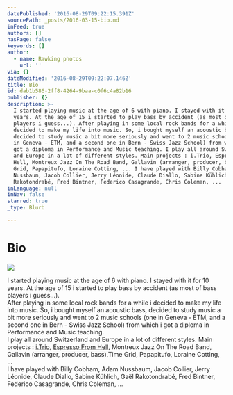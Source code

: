 ```yaml
---
datePublished: '2016-08-29T09:22:15.391Z'
sourcePath: _posts/2016-03-15-bio.md
inFeed: true
authors: []
hasPage: false
keywords: []
author:
  - name: Rawking photos
    url: ''
via: {}
dateModified: '2016-08-29T09:22:07.146Z'
title: Bio
id: dab1b586-2ff8-4264-9baa-c0f6c4a82b16
publisher: {}
description: >-
  I started playing music at the age of 6 with piano. I stayed with it for 10
  years. At the age of 15 i started to play bass by accident (as most of bass
  players i guess...). After playing in some local rock bands for a while i
  decided to make my life into music. So, i bought myself an acoustic bass,
  decided to study music a bit more seriously and went to 2 music schools (one
  in Geneva - ETM, and a second one in Bern - Swiss Jazz School) from which i
  got a diploma in Performance and Music teaching. I play all around Switzerland
  and Europe in a lot of different styles. Main projects : i.Trio, Espresso From
  Hell, Montreux Jazz On The Road Band, Gallavin (arranger, producer, bass),Time
  Grid, Papapitufo, Loraine Cotting, ... I have played with Billy Cobham, Adam
  Nussbaum, Jacob Collier, Jerry Léonide, Claude Diallo, Sabine Kühlich, Gaël
  Rakotondrabé, Fred Bintner, Federico Casagrande, Chris Coleman, ...
inLanguage: null
inNav: false
starred: true
_type: Blurb

---
```

# Bio
![](https://the-grid-user-content.s3-us-west-2.amazonaws.com/29d75d0b-555a-4195-9c7d-dd16bb7f108e.jpg)

I started playing music at the age of 6 with piano. I stayed with it for 10 years. At the age of 15 i started to play bass by accident (as most of bass players i guess...).  
After playing in some local rock bands for a while i decided to make my life into music. So, i bought myself an acoustic bass, decided to study music a bit more seriously and went to 2 music schools (one in Geneva - ETM, and a second one in Bern - Swiss Jazz School) from which i got a diploma in Performance and Music teaching.  
I play all around Switzerland and Europe in a lot of different styles. Main projects : [i.Trio][0], [Espresso From Hell][1], Montreux Jazz On The Road Band, Gallavin (arranger, producer, bass),Time Grid, Papapitufo, Loraine Cotting, ...  
I have played with Billy Cobham, Adam Nussbaum, Jacob Collier, Jerry Léonide, Claude Diallo, Sabine Kühlich, Gaël Rakotondrabé, Fred Bintner, Federico Casagrande, Chris Coleman, ...

[0]: http://www.itrio.ch/ "i.Trio"
[1]: http://www.espressofromhell.com/ "EFH"